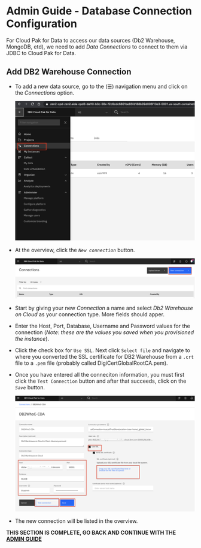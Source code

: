 # Admin Guide - Database Connection Configuration

For Cloud Pak for Data to access our data sources (Db2 Warehouse, MongoDB, etd), we need to add *Data Connections* to connect to them via JDBC to Cloud Pak for Data.

## Add DB2 Warehouse Connection

* To add a new data source, go to the (☰) navigation menu and click on the *Connections* option.

  ![(☰) Menu -> Collections](../.gitbook/assets/images/navigation/menu-connections.png)

* At the overview, click the *`New connection`* button.

  ![Overview page](../.gitbook/assets/images/connections/conn-new-connection.png)

* Start by giving your new *Connection* a name and select *Db2 Warehouse on Cloud* as your connection type. More fields should apper.

* Enter the Host, Port, Database, Username and Password values for the connection (*Note: these are the values you saved when you provisioned the instance*).

* Click the check box for `Use SSL`. Next click `Select file` and navigate to where you converted the SSL certificate for DB2 Warehouse from a `.crt` file to a `.pem` file (probably called DigiCertGlobalRootCA.pem).

* Once you have entered all the conneciton information, you must first click the `Test Connection` button and after that succeeds, click on the *`Save`* button.

  ![Add a Db2 Warehouse on Cloud connection](../.gitbook/assets/images/connections/conn-details.png)

* The new connection will be listed in the overview.

__THIS SECTION IS COMPLETE, GO BACK AND CONTINUE WITH THE [ADMIN GUIDE](./README.md)__
